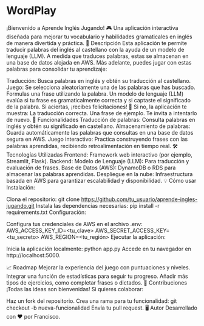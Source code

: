 # WordPlay
¡Bienvenido a Aprende Inglés Jugando! 🎮 Una aplicación interactiva diseñada para mejorar tu vocabulario y habilidades gramaticales en inglés de manera divertida y práctica.
📜 Descripción
Esta aplicación te permite traducir palabras del inglés al castellano con la ayuda de un modelo de lenguaje (LLM). A medida que traduces palabras, estas se almacenan en una base de datos alojada en AWS. Más adelante, puedes jugar con estas palabras para consolidar tu aprendizaje:

Traducción: Busca palabras en inglés y obtén su traducción al castellano.
Juego:
Se selecciona aleatoriamente una de las palabras que has buscado.
Formulas una frase utilizando la palabra.
Un modelo de lenguaje (LLM) evalúa si tu frase es gramaticalmente correcta y si captaste el significado de la palabra.
Si aciertas, ¡recibes felicitaciones! 🎉
Si no, la aplicación te muestra:
La traducción correcta.
Una frase de ejemplo.
Te invita a intentarlo de nuevo.
🚀 Funcionalidades
Traducción de palabras: Consulta palabras en inglés y obtén su significado en castellano.
Almacenamiento de palabras: Guarda automáticamente las palabras que consultas en una base de datos segura en AWS.
Juego interactivo: Practica construyendo frases con las palabras aprendidas, recibiendo retroalimentación en tiempo real.
🛠️ Tecnologías Utilizadas
Frontend: Framework web interactivo (por ejemplo, Streamlit, Flask).
Backend:
Modelo de Lenguaje (LLM): Para traducción y evaluación de frases.
Base de Datos (AWS): DynamoDB o RDS para almacenar las palabras aprendidas.
Despliegue en la nube: Infraestructura basada en AWS para garantizar escalabilidad y disponibilidad.
💡 Cómo usar
Instalación:

Clona el repositorio:
git clone https://github.com/tu_usuario/aprende-ingles-jugando.git
Instala las dependencias necesarias:
pip install -r requirements.txt
Configuración:

Configura tus credenciales de AWS en el archivo .env:
AWS_ACCESS_KEY_ID=<tu_clave>
AWS_SECRET_ACCESS_KEY=<tu_secreto>
AWS_REGION=<tu_región>
Ejecutar la aplicación:

Inicia la aplicación localmente:
python app.py
Accede en tu navegador en http://localhost:5000.


📈 Roadmap
Mejorar la experiencia del juego con puntuaciones y niveles.
Integrar una función de estadísticas para seguir tu progreso.
Añadir más tipos de ejercicios, como completar frases o dictados.
📝 Contribuciones
¡Todas las ideas son bienvenidas! Si quieres colaborar:

Haz un fork del repositorio.
Crea una rama para tu funcionalidad:
git checkout -b nueva-funcionalidad
Envía tu pull request.
🖥️ Autor
Desarrollado con ❤️ por Francisco.
